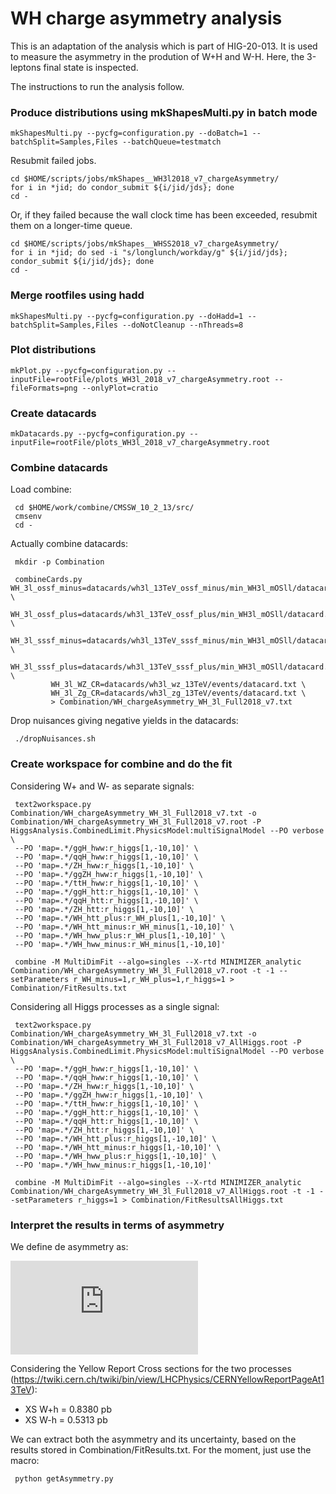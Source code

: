 # WH charge asymmetry analysis

This is an adaptation of the analysis which is part of HIG-20-013. It is used to measure the asymmetry in the prodution of W+H and W-H. Here, the 3-leptons final state is inspected.

The instructions to run the analysis follow.

### Produce distributions using mkShapesMulti.py in batch mode

    mkShapesMulti.py --pycfg=configuration.py --doBatch=1 --batchSplit=Samples,Files --batchQueue=testmatch

Resubmit failed jobs.

    cd $HOME/scripts/jobs/mkShapes__WH3l2018_v7_chargeAsymmetry/
    for i in *jid; do condor_submit ${i/jid/jds}; done
    cd -

Or, if they failed because the wall clock time has been exceeded, resubmit them on a longer-time queue.

    cd $HOME/scripts/jobs/mkShapes__WHSS2018_v7_chargeAsymmetry/
    for i in *jid; do sed -i "s/longlunch/workday/g" ${i/jid/jds}; condor_submit ${i/jid/jds}; done
    cd -

### Merge rootfiles using hadd

    mkShapesMulti.py --pycfg=configuration.py --doHadd=1 --batchSplit=Samples,Files --doNotCleanup --nThreads=8

### Plot distributions

    mkPlot.py --pycfg=configuration.py --inputFile=rootFile/plots_WH3l_2018_v7_chargeAsymmetry.root --fileFormats=png --onlyPlot=cratio

### Create datacards

    mkDatacards.py --pycfg=configuration.py --inputFile=rootFile/plots_WH3l_2018_v7_chargeAsymmetry.root

### Combine datacards

Load combine:

     cd $HOME/work/combine/CMSSW_10_2_13/src/
     cmsenv
     cd -

Actually combine datacards:

     mkdir -p Combination

     combineCards.py WH_3l_ossf_minus=datacards/wh3l_13TeV_ossf_minus/min_WH3l_mOSll/datacard.txt \
     		     WH_3l_ossf_plus=datacards/wh3l_13TeV_ossf_plus/min_WH3l_mOSll/datacard.txt \
		     WH_3l_sssf_minus=datacards/wh3l_13TeV_sssf_minus/min_WH3l_mOSll/datacard.txt \
		     WH_3l_sssf_plus=datacards/wh3l_13TeV_sssf_plus/min_WH3l_mOSll/datacard.txt \
		     WH_3l_WZ_CR=datacards/wh3l_wz_13TeV/events/datacard.txt \
		     WH_3l_Zg_CR=datacards/wh3l_zg_13TeV/events/datacard.txt \
		     > Combination/WH_chargeAsymmetry_WH_3l_Full2018_v7.txt

Drop nuisances giving negative yields in the datacards:

     ./dropNuisances.sh

### Create workspace for combine and do the fit

Considering W+ and W- as separate signals:

     text2workspace.py Combination/WH_chargeAsymmetry_WH_3l_Full2018_v7.txt -o Combination/WH_chargeAsymmetry_WH_3l_Full2018_v7.root -P HiggsAnalysis.CombinedLimit.PhysicsModel:multiSignalModel --PO verbose \
     --PO 'map=.*/ggH_hww:r_higgs[1,-10,10]' \
     --PO 'map=.*/qqH_hww:r_higgs[1,-10,10]' \
     --PO 'map=.*/ZH_hww:r_higgs[1,-10,10]' \
     --PO 'map=.*/ggZH_hww:r_higgs[1,-10,10]' \
     --PO 'map=.*/ttH_hww:r_higgs[1,-10,10]' \
     --PO 'map=.*/ggH_htt:r_higgs[1,-10,10]' \
     --PO 'map=.*/qqH_htt:r_higgs[1,-10,10]' \
     --PO 'map=.*/ZH_htt:r_higgs[1,-10,10]' \
     --PO 'map=.*/WH_htt_plus:r_WH_plus[1,-10,10]' \
     --PO 'map=.*/WH_htt_minus:r_WH_minus[1,-10,10]' \
     --PO 'map=.*/WH_hww_plus:r_WH_plus[1,-10,10]' \
     --PO 'map=.*/WH_hww_minus:r_WH_minus[1,-10,10]' 

     combine -M MultiDimFit --algo=singles --X-rtd MINIMIZER_analytic Combination/WH_chargeAsymmetry_WH_3l_Full2018_v7.root -t -1 --setParameters r_WH_minus=1,r_WH_plus=1,r_higgs=1 > Combination/FitResults.txt

Considering all Higgs processes  as a single signal:

     text2workspace.py Combination/WH_chargeAsymmetry_WH_3l_Full2018_v7.txt -o Combination/WH_chargeAsymmetry_WH_3l_Full2018_v7_AllHiggs.root -P HiggsAnalysis.CombinedLimit.PhysicsModel:multiSignalModel --PO verbose \ 
     --PO 'map=.*/ggH_hww:r_higgs[1,-10,10]' \
     --PO 'map=.*/qqH_hww:r_higgs[1,-10,10]' \
     --PO 'map=.*/ZH_hww:r_higgs[1,-10,10]' \
     --PO 'map=.*/ggZH_hww:r_higgs[1,-10,10]' \
     --PO 'map=.*/ttH_hww:r_higgs[1,-10,10]' \
     --PO 'map=.*/ggH_htt:r_higgs[1,-10,10]' \
     --PO 'map=.*/qqH_htt:r_higgs[1,-10,10]' \
     --PO 'map=.*/ZH_htt:r_higgs[1,-10,10]' \
     --PO 'map=.*/WH_htt_plus:r_higgs[1,-10,10]' \
     --PO 'map=.*/WH_htt_minus:r_higgs[1,-10,10]' \
     --PO 'map=.*/WH_hww_plus:r_higgs[1,-10,10]' \
     --PO 'map=.*/WH_hww_minus:r_higgs[1,-10,10]' 

     combine -M MultiDimFit --algo=singles --X-rtd MINIMIZER_analytic Combination/WH_chargeAsymmetry_WH_3l_Full2018_v7_AllHiggs.root -t -1 --setParameters r_higgs=1 > Combination/FitResultsAllHiggs.txt

### Interpret the results in terms of asymmetry

We define de asymmetry as:

![equation](http://www.sciweavers.org/tex2img.php?eq=A%20%3D%20%5Cfrac%7B%5Csigma%28W%5E%2Bh%29%20-%20%5Csigma%28W%5E-h%29%7D%7B%5Csigma%28W%5E%2Bh%29%20%2B%20%5Csigma%28W%5E-h%29%7D&bc=White&fc=Black&im=jpg&fs=12&ff=arev&edit=0)

Considering the Yellow Report Cross sections for the two processes (https://twiki.cern.ch/twiki/bin/view/LHCPhysics/CERNYellowReportPageAt13TeV):
- XS W+h = 0.8380 pb
- XS W-h = 0.5313 pb

We can extract both the asymmetry and its uncertainty, based on the results stored in Combination/FitResults.txt. For the moment, just use the macro:

     python getAsymmetry.py
